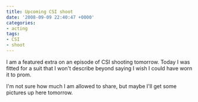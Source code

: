 ```yaml
---
title: Upcoming CSI shoot
date: '2008-09-09 22:40:47 +0000'
categories:
- acting
tags:
- CSI
- shoot
---
```

I am a featured extra on an episode of CSI shooting tomorrow. Today I was fitted
for a suit that I won't describe beyond saying I wish I could have worn it to
prom.

I'm not sure how much I am allowed to share, but maybe I'll get some pictures up
here tomorrow.
